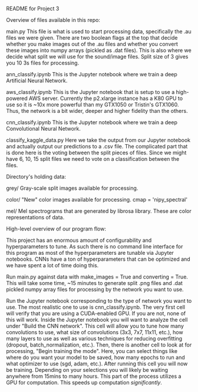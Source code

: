 README for Project 3 


Overview of files available in this repo:

main.py
This file is what is used to start processing data, specifically the .au files we were given.
There are two boolean flags at the top that decide whether you make images out of the .au files and
whether you convert these images into numpy arrays (pickled as .dat files). This is also where we
decide what split we will use for the sound/image files. Split size of 3 gives you 10 3s files for
processing.

ann_classify.ipynb
This is the Jupyter notebook where we train a deep Artificial Neural Network.

aws_classify.ipynb
This is the Jupyter notebook that is setup to use a high-powered AWS server. Currently the p2.xlarge
instance has a K80 GPU to use so it is ~10x more powerful than my GTX1050 or Tristin's GTX1060.
Thus, the network is a bit wider, deeper and higher fidelity than the others.

cnn_classify.ipynb
This is the Jupyter notebook where we train a deep Convolutional Neural Network.

classify_kaggle_data.py
Here we take the output from our Jupyter notebook and actually output our predictions to a .csv file.
The complicated part that is done here is the voting between the split pieces of files. Since we might
have 6, 10, 15 split files we need to vote on a classification between the files.  


Directory's holding data:

grey/
Gray-scale split images available for processing.

color/
"New" color images available for processing. cmap = 'nipy_spectral'

mel/
Mel spectrograms that are generated by librosa library. These are color representations of data.


High-level overview of our program flow:

This project has an enormous amount of configurability and hyperparameters to tune. As such there is
no command line interface for this program as most of the hyperparameters are tunable via Jupyter
notebooks. CNNs have a ton of hyperparameters that can be optimized and we have spent a lot of time
doing this.

Run main.py against data with make_images = True and converting = True.
This will take some time, ~15 minutes to generate split .png files and .dat pickled numpy array files
for processing by the network you want to use.

Run the Jupyter notebook corresponding to the type of network you want to use. The most realistic one
to use is cnn_classify.ipynb.
The very first cell will verify that you are using a CUDA-enabled GPU. If you are not, none of this will work.
Inside the Jupyter notebook you will want to analyze the cell under "Build the CNN network".
This cell will allow you to tune how many convolutions to use, what size of convolutions (3x3, 7x7, 11x11, etc.),
how many layers to use as well as various techniques for reducing overfitting (dropout, batch_normalization, etc.).
Then, there is another cell to look at for processing, "Begin training the mode".
Here, you can select things like where do you want your model to be saved, how many epochs to run and what
optimizer to use (sgd, adam, etc.).
After running this cell you will now be training. Depending on your selections you will likely be waiting anywhere
from 15mins to many hours.
This part of the process utilizes a GPU for computation. This speeds up computation _significantly_.




